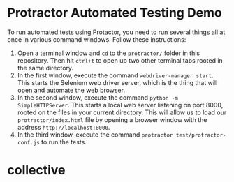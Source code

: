 # Protractor Automated Testing Demo

To run automated tests using Protactor, you need to run several things all at once in various command windows. Follow these instructions:

1. Open a terminal window and `cd` to the `protractor/` folder in this repository. Then hit `ctrl+t` to open up two other terminal tabs rooted in the same directory.
2. In the first window, execute the command `webdriver-manager start`. This starts the Selenium web driver server, which is the thing that will open and automate the web browser.
3. In the second window, execute the command `python -m SimpleHTTPServer`. This starts a local web server listening on port 8000, rooted on the files in your current directory. This will allow us to load our `protractor/index.html` file by opening a browser window with the address `http://localhost:8000`.
4. In the third window, execute the command `protractor test/protractor-conf.js` to run the tests.

# collective
